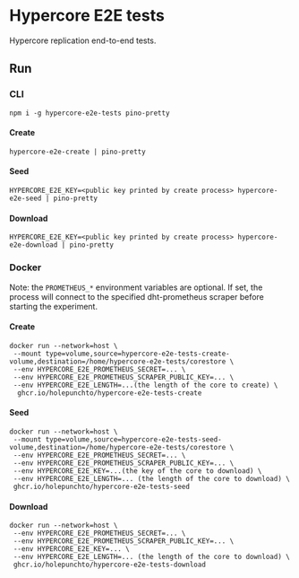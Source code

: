 # Hypercore E2E tests

Hypercore replication end-to-end tests.

## Run

### CLI

```
npm i -g hypercore-e2e-tests pino-pretty
```

#### Create

```
hypercore-e2e-create | pino-pretty
```

#### Seed

```
HYPERCORE_E2E_KEY=<public key printed by create process> hypercore-e2e-seed | pino-pretty
```

#### Download

```
HYPERCORE_E2E_KEY=<public key printed by create process> hypercore-e2e-download | pino-pretty
```

### Docker

Note: the `PROMETHEUS_*` environment variables are optional. If set, the process will connect to the specified dht-prometheus scraper before starting the experiment.

#### Create

```
docker run --network=host \
 --mount type=volume,source=hypercore-e2e-tests-create-volume,destination=/home/hypercore-e2e-tests/corestore \
 --env HYPERCORE_E2E_PROMETHEUS_SECRET=... \
 --env HYPERCORE_E2E_PROMETHEUS_SCRAPER_PUBLIC_KEY=... \
 --env HYPERCORE_E2E_LENGTH=...(the length of the core to create) \
  ghcr.io/holepunchto/hypercore-e2e-tests-create
```

#### Seed

```
docker run --network=host \
 --mount type=volume,source=hypercore-e2e-tests-seed-volume,destination=/home/hypercore-e2e-tests/corestore \
 --env HYPERCORE_E2E_PROMETHEUS_SECRET=... \
 --env HYPERCORE_E2E_PROMETHEUS_SCRAPER_PUBLIC_KEY=... \
 --env HYPERCORE_E2E_KEY=...(the key of the core to download) \
 --env HYPERCORE_E2E_LENGTH=... (the length of the core to download) \
 ghcr.io/holepunchto/hypercore-e2e-tests-seed
```

#### Download

```
docker run --network=host \
 --env HYPERCORE_E2E_PROMETHEUS_SECRET=... \
 --env HYPERCORE_E2E_PROMETHEUS_SCRAPER_PUBLIC_KEY=... \
 --env HYPERCORE_E2E_KEY=... \
 --env HYPERCORE_E2E_LENGTH=... (the length of the core to download) \
 ghcr.io/holepunchto/hypercore-e2e-tests-download
```
